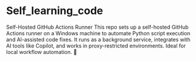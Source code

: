 # Self_learning_code
Self-Hosted GitHub Actions Runner  This repo sets up a self-hosted GitHub Actions runner on a Windows machine to automate Python script execution and AI-assisted code fixes. It runs as a background service, integrates with AI tools like Copilot, and works in proxy-restricted environments. Ideal for local workflow automation. 🚀
